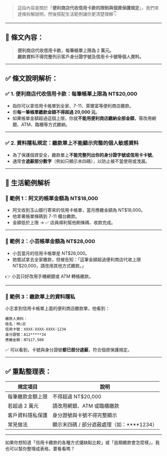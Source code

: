 > 這段內容是關於「**便利商店代收信用卡款的限制與個資保護規定**」，我們來逐條拆解說明，然後搭配生活範例讓你更清楚理解👇

---

## 📘 條文內容：

> **便利商店代收信用卡款，每筆帳單上限為 2 萬元。**  
> **繳款資料不得完整列示客戶身分證字號及信用卡卡號等個人資料。**

---

## ✅ 條文說明解析：

### ✅ 1. 便利商店代收信用卡款：每筆帳單上限為 NT$20,000

- 指你可以拿信用卡帳單到全家、7-11、萊爾富等便利商店繳款。
- 但**每一筆帳單繳款金額不得超過 20,000 元**。
- 如果帳單金額超過這個上限，你就**不能用便利商店繳納全部金額**，需改用網銀、ATM、臨櫃等方式繳納。

---

### ✅ 2. 資料隱私規定：繳款單上不能顯示完整的個人敏感資料

- 為了保護個資安全，繳款單上**不能完整列出你的身分證字號或信用卡卡號**。
- 通常會**遮蔽部分數字**（例如只顯示末四碼），以防止被不當使用或洩漏。

---

## 🧾 生活範例解析

### 📌 範例 1：阿文的帳單金額為 NT$18,000

- 阿文收到玉山銀行寄來的信用卡帳單，當月應繳金額為 NT$18,000。
- 他拿著帳單條碼到 7-11 櫃台繳款。
- 金額低於上限 → ✅ 店員順利幫他刷條碼、收款完成。

---

### 📌 範例 2：小芸帳單金額為 NT$28,000

- 小芸當月的信用卡帳單是 NT$28,000。
- 她嘗試拿去全家繳款，但被告知：「這筆金額超過便利商店代收上限 NT$20,000，請改用其他方式繳款。」

👉 小芸只好改用手機網銀或 ATM 轉帳繳款。

---

### 📌 範例 3：繳款單上的資料隱私

小志拿到信用卡帳單上面的便利商店繳款單，他看到：

```
繳款人資料：
姓名：林○志
信用卡號：XXXX-XXXX-XXXX-1234
身分證號：A12*****34
應繳金額：NT$17,500
```

✅ 可以看到，卡號與身分證號**都已部分遮蔽**，符合個資保護規定。

---

## ✅ 重點整理表：

| 規定項目                     | 說明 |
|------------------------------|------|
| 每筆繳款金額上限             | 不得超過 NT$20,000 |
| 若超過 2 萬元                | 請改用網銀、ATM 或臨櫃繳款 |
| 客戶資料隱私保護             | 身分證號與卡號不得完整顯示 |
| 常見做法                     | 顯示末四碼 / 部分遮蔽處理（如：****1234） |

---

如果你想知道「信用卡繳款的各種方式優缺點比較」或「逾期繳款會怎麼樣」，我也可以幫你整理成表格，要看看嗎？